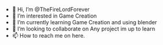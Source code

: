 - 👋 Hi, I’m @TheFireLordForever
- 👀 I’m interested in Game Creation
- 🌱 I’m currently learning Game Creation and using blender
- 💞️ I’m looking to collaborate on Any project im up to learn
- 📫 How to reach me on here.

<!---
TheFireLordForever/TheFireLordForever is a ✨ special ✨ repository because its `README.md` (this file) appears on your GitHub profile.
You can click the Preview link to take a look at your changes.
--->

